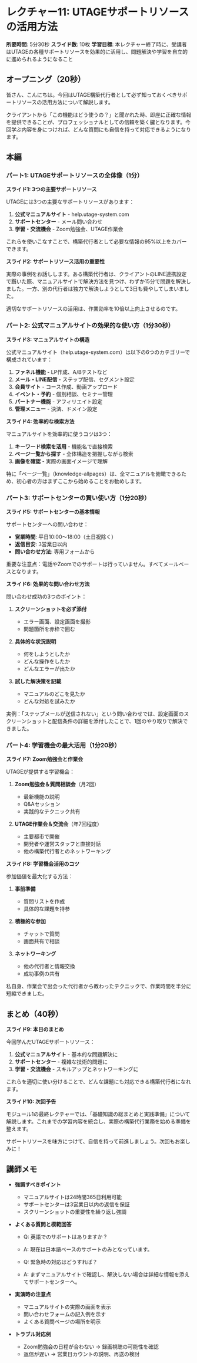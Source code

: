 # レクチャー11: UTAGEサポートリソースの活用方法

**所要時間**: 5分30秒
**スライド数**: 10枚
**学習目標**: 本レクチャー終了時に、受講者はUTAGEの各種サポートリソースを効果的に活用し、問題解決や学習を自立的に進められるようになること

## オープニング（20秒）

皆さん、こんにちは。今回はUTAGE構築代行者として必ず知っておくべきサポートリソースの活用方法について解説します。

クライアントから「この機能はどう使うの？」と聞かれた時、即座に正確な情報を提供できることが、プロフェッショナルとしての信頼を築く鍵となります。今回学ぶ内容を身につければ、どんな質問にも自信を持って対応できるようになります。

## 本編

### パート1: UTAGEサポートリソースの全体像（1分）

**スライド1: 3つの主要サポートリソース**

UTAGEには3つの主要なサポートリソースがあります：

1. **公式マニュアルサイト** - help.utage-system.com
2. **サポートセンター** - メール問い合わせ
3. **学習・交流機会** - Zoom勉強会、UTAGE作業会

これらを使いこなすことで、構築代行者として必要な情報の95%以上をカバーできます。

**スライド2: サポートリソース活用の重要性**

実際の事例をお話しします。ある構築代行者は、クライアントのLINE連携設定で躓いた際、マニュアルサイトで解決方法を見つけ、わずか15分で問題を解決しました。一方、別の代行者は独力で解決しようとして3日も費やしてしまいました。

適切なサポートリソースの活用は、作業効率を10倍以上向上させるのです。

### パート2: 公式マニュアルサイトの効果的な使い方（1分30秒）

**スライド3: マニュアルサイトの構造**

公式マニュアルサイト（help.utage-system.com）は以下の6つのカテゴリーで構成されています：

1. **ファネル機能** - LP作成、A/Bテストなど
2. **メール・LINE配信** - ステップ配信、セグメント設定
3. **会員サイト** - コース作成、動画アップロード
4. **イベント・予約** - 個別相談、セミナー管理
5. **パートナー機能** - アフィリエイト設定
6. **管理メニュー** - 決済、ドメイン設定

**スライド4: 効率的な検索方法**

マニュアルサイトを効率的に使うコツは3つ：

1. **キーワード検索を活用** - 機能名で直接検索
2. **ページ一覧から探す** - 全体構造を把握しながら検索
3. **画像を確認** - 実際の画面イメージで理解

特に「ページ一覧」（knowledge-allpages）は、全マニュアルを俯瞰できるため、初心者の方はまずここから始めることをお勧めします。

### パート3: サポートセンターの賢い使い方（1分20秒）

**スライド5: サポートセンターの基本情報**

サポートセンターへの問い合わせ：
- **営業時間**: 平日10:00〜18:00（土日祝除く）
- **返信目安**: 3営業日以内
- **問い合わせ方法**: 専用フォームから

重要な注意点：電話やZoomでのサポートは行っていません。すべてメールベースとなります。

**スライド6: 効果的な問い合わせ方法**

問い合わせ成功の3つのポイント：

1. **スクリーンショットを必ず添付**
   - エラー画面、設定画面を撮影
   - 問題箇所を赤枠で囲む

2. **具体的な状況説明**
   - 何をしようとしたか
   - どんな操作をしたか
   - どんなエラーが出たか

3. **試した解決策を記載**
   - マニュアルのどこを見たか
   - どんな対処を試みたか

実例：「ステップメールが送信されない」という問い合わせでは、設定画面のスクリーンショットと配信条件の詳細を添付したことで、1回のやり取りで解決できました。

### パート4: 学習機会の最大活用（1分20秒）

**スライド7: Zoom勉強会と作業会**

UTAGEが提供する学習機会：

1. **Zoom勉強会＆質問相談会**（月2回）
   - 最新機能の説明
   - Q&Aセッション
   - 実践的なテクニック共有

2. **UTAGE作業会＆交流会**（年7回程度）
   - 主要都市で開催
   - 開発者や運営スタッフと直接対話
   - 他の構築代行者とのネットワーキング

**スライド8: 学習機会活用のコツ**

参加価値を最大化する方法：

1. **事前準備**
   - 質問リストを作成
   - 具体的な課題を持参

2. **積極的な参加**
   - チャットで質問
   - 画面共有で相談

3. **ネットワーキング**
   - 他の代行者と情報交換
   - 成功事例の共有

私自身、作業会で出会った代行者から教わったテクニックで、作業時間を半分に短縮できました。

## まとめ（40秒）

**スライド9: 本日のまとめ**

今回学んだUTAGEサポートリソース：

1. **公式マニュアルサイト** - 基本的な問題解決に
2. **サポートセンター** - 複雑な技術的問題に
3. **学習・交流機会** - スキルアップとネットワーキングに

これらを適切に使い分けることで、どんな課題にも対応できる構築代行者になれます。

**スライド10: 次回予告**

モジュール1の最終レクチャーでは、「基礎知識の総まとめと実践準備」について解説します。これまでの学習内容を統合し、実際の構築代行業務を始める準備を整えます。

サポートリソースを味方につけて、自信を持って前進しましょう。次回もお楽しみに！

## 講師メモ

- **強調すべきポイント**
  - マニュアルサイトは24時間365日利用可能
  - サポートセンターは3営業日以内の返信を保証
  - スクリーンショットの重要性を繰り返し強調

- **よくある質問と模範回答**
  - Q: 英語でのサポートはありますか？
  - A: 現在は日本語ベースのサポートのみとなっています。
  
  - Q: 緊急時の対応はどうすれば？
  - A: まずマニュアルサイトで確認し、解決しない場合は詳細な情報を添えてサポートセンターへ。

- **実演時の注意点**
  - マニュアルサイトの実際の画面を表示
  - 問い合わせフォームの記入例を示す
  - よくある質問ページの場所を明示

- **トラブル対応例**
  - Zoom勉強会の日程が合わない → 録画視聴の可能性を確認
  - 返信が遅い → 営業日カウントの説明、再送の検討